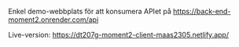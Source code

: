 Enkel demo-webbplats för att konsumera APIet på https://back-end-moment2.onrender.com/api

Live-version: https://dt207g-moment2-client-maas2305.netlify.app/
